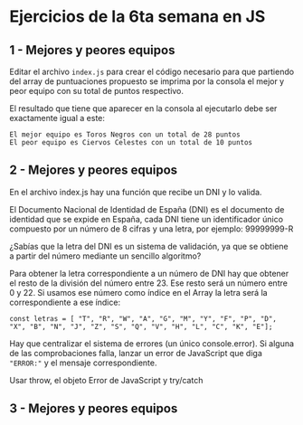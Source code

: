# Ejercicios de la 6ta semana en JS

## 1 - Mejores y peores equipos
Editar el archivo `index.js` para crear el código necesario para que partiendo del array de puntuaciones propuesto se imprima por la consola el mejor y peor equipo con su total de puntos respectivo.

El resultado que tiene que aparecer en la consola al ejecutarlo debe ser exactamente igual a este:
```
El mejor equipo es Toros Negros con un total de 28 puntos
El peor equipo es Ciervos Celestes con un total de 10 puntos
```

## 2 - Mejores y peores equipos
En el archivo index.js hay una función que recibe un DNI y lo valida.

El Documento Nacional de Identidad de España (DNI) es el documento de identidad que se expide en España, cada DNI tiene un identificador único compuesto por un número de 8 cifras y una letra, por ejemplo: 99999999-R

¿Sabías que la letra del DNI es un sistema de validación, ya que se obtiene a partir del número mediante un sencillo algoritmo?

Para obtener la letra correspondiente a un número de DNI hay que obtener el resto de la división del número entre 23. Ese resto será un número entre 0 y 22. Si usamos ese número como índice en el Array la letra será la correspondiente a ese índice:
```
const letras = [ "T", "R", "W", "A", "G", "M", "Y", "F", "P", "D", "X", "B", "N", "J", "Z", "S", "Q", "V", "H", "L", "C", "K", "E"];
```
Hay que centralizar el sistema de errores (un único console.error). Si alguna de las comprobaciones falla, lanzar un error de JavaScript  que diga `"ERROR:"` y el mensaje correspondiente.

Usar throw, el objeto Error de JavaScript y try/catch

## 3 - Mejores y peores equipos
